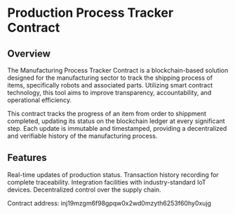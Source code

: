 # Production Process Tracker Contract

## Overview
The Manufacturing Process Tracker Contract is a blockchain-based solution designed for the manufacturing sector to track the shipping process of items, specifically robots and associated parts. Utilizing smart contract technology, this tool aims to improve transparency, accountability, and operational efficiency.

This contract tracks the progress of an item from order to shippment completed, updating its status on the blockchain ledger at every significant step. Each update is immutable and timestamped, providing a decentralized and verifiable history of the manufacturing process.

## Features
Real-time updates of production status.
Transaction history recording for complete traceability.
Integration facilities with industry-standard IoT devices.
Decentralized control over the supply chain.

Contract address: inj19mzgm6f98gpqw0x2wd0mzyth6253f60hy0xujg